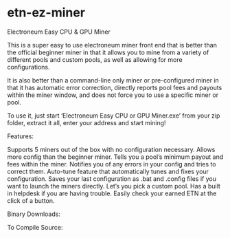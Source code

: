 # etn-ez-miner
Electroneum Easy CPU &amp; GPU Miner

This is a super easy to use electroneum miner front end that is better than the official beginner miner in that it allows you to mine from a variety of different pools and custom pools, as well as allowing for more configurations.

It is also better than a command-line only miner or pre-configured miner in that it has automatic error correction, directly reports pool fees and payouts within the miner window, and does not force you to use a specific miner or pool.

To use it, just start ‘Electroneum Easy CPU or GPU Miner.exe’ from your zip folder, extract it all, enter your address and start mining!

Features:

Supports 5 miners out of the box with no configuration necessary.
Allows more config than the beginner miner.
Tells you a pool’s minimum payout and fees within the miner.
Notifies you of any errors in your config and tries to correct them.
Auto-tune feature that automatically tunes and fixes your configuration.
Saves your last configuration as .bat and .config files if you want to launch the miners directly.
Let’s you pick a custom pool.
Has a built in helpdesk if you are having trouble.
Easily check your earned ETN at the click of a button.

Binary Downloads:

To Compile Source:

